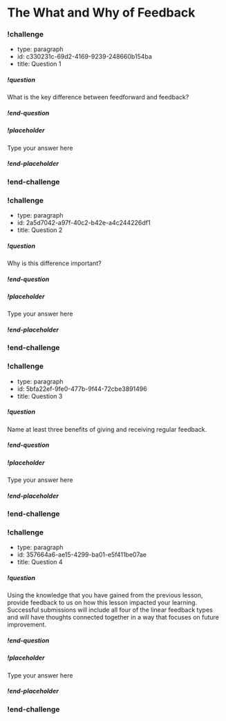 # The What and Why of Feedback 

### !challenge

* type: paragraph
* id: c330231c-69d2-4169-9239-248660b154ba
* title: Question 1   

##### !question

What is the key difference between feedforward and feedback?

##### !end-question

##### !placeholder

Type your answer here

##### !end-placeholder

### !end-challenge

### !challenge

* type: paragraph
* id: 2a5d7042-a97f-40c2-b42e-a4c244226df1
* title: Question 2 

##### !question

Why is this difference important?

##### !end-question

##### !placeholder

Type your answer here

##### !end-placeholder

### !end-challenge

### !challenge

* type: paragraph
* id: 5bfa22ef-9fe0-477b-9f44-72cbe3891496
* title: Question 3

##### !question

Name at least three benefits of giving and receiving regular feedback.

##### !end-question

##### !placeholder

Type your answer here

##### !end-placeholder

### !end-challenge

### !challenge

* type: paragraph
* id: 357664a6-ae15-4299-ba01-e5f411be07ae
* title: Question 4

##### !question

Using the knowledge that you have gained from the previous lesson, provide feedback to us on how this lesson impacted your learning. Successful submissions will include all four of the linear feedback types and will have thoughts connected together in a way that focuses on future improvement.

##### !end-question

##### !placeholder

Type your answer here

##### !end-placeholder

### !end-challenge
